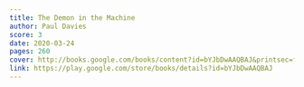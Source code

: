 ```yaml
---
title: The Demon in the Machine
author: Paul Davies
score: 3
date: 2020-03-24
pages: 260
cover: http://books.google.com/books/content?id=bYJbDwAAQBAJ&printsec=frontcover&img=1&zoom=1&source=gbs_api
link: https://play.google.com/store/books/details?id=bYJbDwAAQBAJ
---
```

